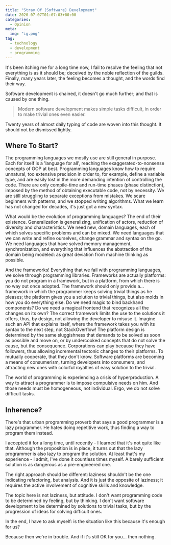 ```yaml
---
title: "Stray Of (Software) Development"
date: 2020-07-07T01:07:03+00:00
categories:
  - Opinion
meta:
  img: "ig.png"
tag:
  - technology
  - development
  - programming
---
```



It's been itching me for a long time now, I fail to resolve the feeling that not everything is as it should be; deceived by the noble reflection of the guilds. Finally, many years later, the feeling becomes a thought, and the words find their way.
<!--more-->
Software development is chained, it doesn't go much further; and that is caused by one thing.

> Modern software development makes simple tasks difficult, in order to make trivial ones even easier.

Twenty years of almost daily typing of code are woven into this thought. It should not be dismissed lightly.

## Where To Start?

The programming languages we mostly use are still general in purpose. Each for itself is a 'language for all', reaching the exaggerated-to-nonsense concepts of OOP at best. Programming languages know how to require unnatural, too extensive precision in order to, for example, define a variable type, and are easily lost in the more demanding intention of controlling the code. There are only compile-time and run-time phases (phase distinction), imposed by the method of obtaining executable code, not by necessity. We are still struggling to separate exceptions from mistakes. We scare beginners with patterns, and we stopped writing algorithms. What we learn has not changed for decades, it's just got a new syntax.

What would be the evolution of programming languages? The end of their existence. Generalization is generalizing, unification of actors, reduction of diversity and characteristics. We need new, domain languages, each of which solves specific problems and can be mixed. We need languages that we can write and refine ourselves, change grammar and syntax on the go. We need languages that have solved memory management, synchronization, and everything that influences the abstraction of the domain being modeled: as great deviation from machine thinking as possible.

And the frameworks! Everything that we fail with programming languages, we solve through programming libraries. Frameworks are actually platforms: you do not program in a framework, but in a platform, from which there is no way out once adopted. The framework should only provide a... framework in which the programmer keeps solving trivial things as he pleases; the platform gives you a solution to trivial things, but also molds in how you do everything else. Do we need magic to bind backhand components? Do we need a magical frontend that recognizes all the changes on its own? The correct framework limits the use to the solutions it offers, thus, by design, not allowing the developer to misuse it. Imagine such an API that explains itself, where the framework takes you with its syntax to the next step, not StackOverflow! The platform design is determined by the same sluggishness that demands to be solved as soon as possible and move on, or by undercooked concepts that do not solve the cause, but the consequence. Corporations can play because they have followers, thus allowing incremental tectonic changes to their platforms. To mutually cooperate, that they don't know. Software platforms are becoming a means of consumerism, turning developers into consumers, and attracting new ones with colorful royalties of easy solution to the trivial.

The world of programming is experiencing a crisis of hyperproduction. A way to attract a programmer is to impose compulsive needs on him. And those needs must be homogeneous, not individual. Ergo, we do not solve difficult tasks.

## Inherence?

There's that urban programming proverb that says a good programmer is a lazy programmer. He hates doing repetitive work, thus finding a way to program them instead.

I accepted it for a long time, until recently - I learned that it's not quite like that. Although the proposition is in place, it turns out that the lazy programmer is also lazy to program the solution. At least that's my experience - I admit, I've done it countless times myself. A barely sufficient solution is as dangerous as a pre-engineered one.

The right approach should be different: laziness shouldn't be the one indicating refactoring, but analysis. And it is just the opposite of laziness; it requires the active involvement of cognitive skills and knowledge.

The topic here is not laziness, but attitude. I don't want programming code to be determined by feeling, but by thinking. I don't want software development to be determined by solutions to trivial tasks, but by the progression of ideas for solving difficult ones.

In the end, I have to ask myself: is the situation like this because it's enough for us?

Because then we're in trouble. And if it's still OK for you... then nothing.
